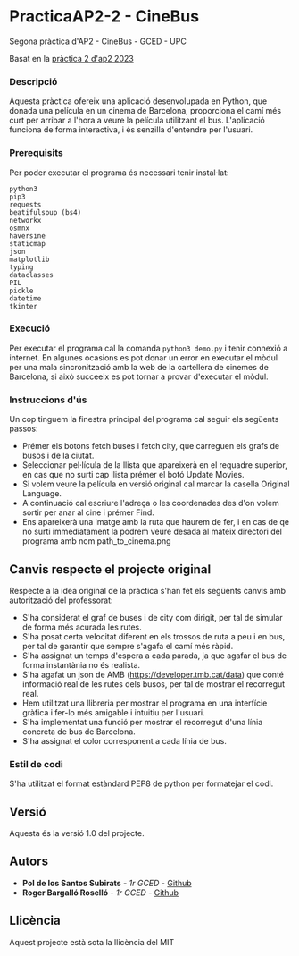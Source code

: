 # PracticaAP2-2 - CineBus
Segona pràctica d'AP2 - CineBus - GCED - UPC

Basat en la [pràctica 2 d'ap2 2023](https://github.com/jordi-petit/ap2-cinebus-2023)

### Descripció

Aquesta pràctica ofereix una aplicació desenvolupada en Python, que donada una película en un cinema de Barcelona, proporciona el camí més curt per arribar a l'hora a veure la película utilitzant el bus.
L'aplicació funciona de forma interactiva, i és senzilla d'entendre per l'usuari.

### Prerequisits

Per poder executar el programa és necessari tenir instal·lat:

```
python3
pip3
requests
beatifulsoup (bs4)
networkx 
osmnx
haversine
staticmap 
json
matplotlib
typing
dataclasses
PIL
pickle
datetime
tkinter
```

### Execució

Per executar el programa cal la comanda ```python3 demo.py``` i tenir connexió a internet.
En algunes ocasions es pot donar un error en executar el mòdul per una mala sincronització amb la web de la cartellera de cinemes de Barcelona, si això succeeix es pot tornar a provar d'executar el mòdul.

### Instruccions d'ús

Un cop tinguem la finestra principal del programa cal seguir els següents passos:
* Prémer els botons fetch buses i fetch city, que carreguen els grafs de busos i de la ciutat.
* Seleccionar pel·lícula de la llista que apareixerà en el requadre superior, en cas que no surti cap llista prémer el botó Update Movies.
* Si volem veure la película en versió original cal marcar la casella Original Language.
* A continuació cal escriure l'adreça o les coordenades des d'on volem sortir per anar al cine i prémer Find.
* Ens apareixerà una imatge amb la ruta que haurem de fer, i en cas de qe no surti immediatament la podrem veure desada al mateix directori del programa amb nom path_to_cinema.png

## Canvis respecte el projecte original

Respecte a la idea original de la pràctica s'han fet els següents canvis amb autorització del professorat:
* S'ha considerat el graf de buses i de city com dirigit, per tal de simular de forma més acurada les rutes.
* S'ha posat certa velocitat diferent en els trossos de ruta a peu i en bus, per tal de garantir que sempre s'agafa el camí més ràpid.
* S'ha assignat un temps d'espera a cada parada, ja que agafar el bus de forma instantània no és realista.
* S'ha agafat un json de AMB (https://developer.tmb.cat/data) que conté informació real de les rutes dels busos, per tal de mostrar el recorregut real.
* Hem utilitzat una llibreria per mostrar el programa en una interfície gràfica i fer-lo més amigable i intuitiu per l'usuari.
* S'ha implementat una funció per mostrar el recorregut d'una línia concreta de bus de Barcelona.
* S'ha assignat el color corresponent a cada línia de bus.


### Estil de codi

S'ha utilitzat el format estàndard PEP8 de python per formatejar el codi.

## Versió

Aquesta és la versió 1.0 del projecte. 

## Autors

* **Pol de los Santos Subirats** - *1r GCED* - [Github](https://github.com/PDelos)
* **Roger Bargalló Roselló** - *1r GCED* - [Github](https://github.com/rbargallor)

## Llicència
Aquest projecte està sota la llicència del MIT
